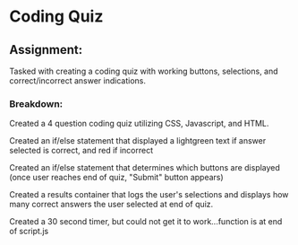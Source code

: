 # Coding Quiz

## Assignment:

Tasked with creating a coding quiz with working buttons, selections, and correct/incorrect answer indications.

### Breakdown:

Created a 4 question coding quiz utilizing CSS, Javascript, and HTML.

Created an if/else statement that displayed a lightgreen text if answer selected is correct, and red if incorrect

Created an if/else statement that determines which buttons are displayed (once user reaches end of quiz, "Submit" button appears)

Created a results container that logs the user's selections and displays how many correct answers the user selected at end of quiz.

Created a 30 second timer, but could not get it to work...function is at end of script.js
